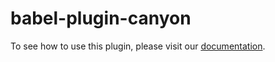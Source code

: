 # babel-plugin-canyon

To see how to use this plugin, please visit our [documentation](https://docs.canyoncov.com/zh/documentation/ecosystem/babel-plugin-canyon).

